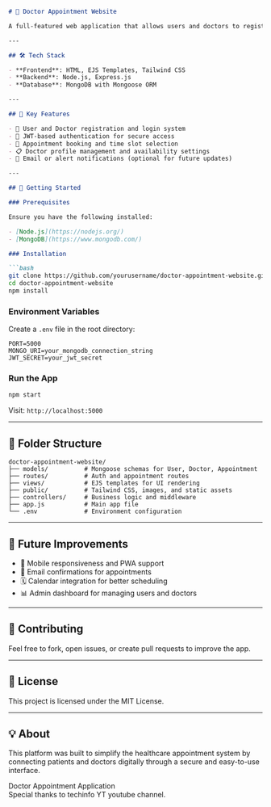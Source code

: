 
````markdown
# 🏥 Doctor Appointment Website

A full-featured web application that allows users and doctors to register, log in, manage their profiles, and schedule appointments. This platform streamlines the process of booking medical consultations with ease and efficiency.

---

## 🛠️ Tech Stack

- **Frontend**: HTML, EJS Templates, Tailwind CSS  
- **Backend**: Node.js, Express.js  
- **Database**: MongoDB with Mongoose ORM  

---

## 🎯 Key Features

- 👤 User and Doctor registration and login system  
- 🔐 JWT-based authentication for secure access  
- 📅 Appointment booking and time slot selection  
- 📋 Doctor profile management and availability settings  
- 📨 Email or alert notifications (optional for future updates)  

---

## 🚀 Getting Started

### Prerequisites

Ensure you have the following installed:

- [Node.js](https://nodejs.org/)  
- [MongoDB](https://www.mongodb.com/)  

### Installation

```bash
git clone https://github.com/yourusername/doctor-appointment-website.git
cd doctor-appointment-website
npm install
````

### Environment Variables

Create a `.env` file in the root directory:

```env
PORT=5000
MONGO_URI=your_mongodb_connection_string
JWT_SECRET=your_jwt_secret
```

### Run the App

```bash
npm start
```

Visit: `http://localhost:5000`

---

## 📁 Folder Structure

```
doctor-appointment-website/
├── models/          # Mongoose schemas for User, Doctor, Appointment
├── routes/          # Auth and appointment routes
├── views/           # EJS templates for UI rendering
├── public/          # Tailwind CSS, images, and static assets
├── controllers/     # Business logic and middleware
├── app.js           # Main app file
└── .env             # Environment configuration
```

---

## 🧪 Future Improvements

* 📱 Mobile responsiveness and PWA support
* 📧 Email confirmations for appointments
* 🗓️ Calendar integration for better scheduling
* 📊 Admin dashboard for managing users and doctors

---

## 🤝 Contributing

Feel free to fork, open issues, or create pull requests to improve the app.

---

## 📜 License

This project is licensed under the MIT License.

---

## 💡 About

This platform was built to simplify the healthcare appointment system by connecting patients and doctors digitally through a secure and easy-to-use interface.




Doctor Appointment Application<br>
Special thanks to techinfo YT youtube channel.

